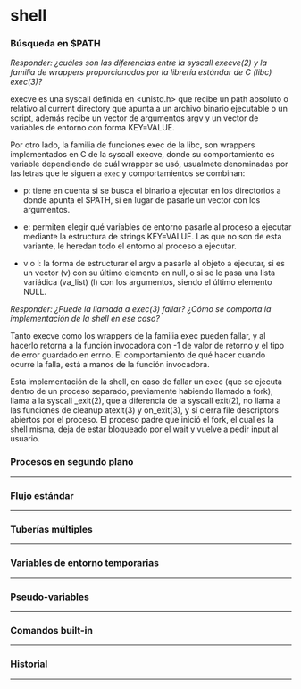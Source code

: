 # shell

### Búsqueda en $PATH

_Responder: ¿cuáles son las diferencias entre la syscall execve(2) y la familia de wrappers proporcionados por la librería estándar de C (libc) exec(3)?_

execve es una syscall definida en <unistd.h> que recibe un path absoluto o relativo al current directory que apunta a un archivo binario ejecutable o un script, además recibe un vector de argumentos argv y un vector de variables de entorno con forma KEY=VALUE.

Por otro lado, la familia de funciones exec de la libc, son wrappers implementados en C de la syscall execve, donde su comportamiento es variable dependiendo de cuál wrapper se usó, usualmete denominadas por las letras que le siguen a `exec` y comportamientos se combinan:

- p: tiene en cuenta si se busca el binario a ejecutar en los directorios a donde apunta el $PATH, si en lugar de pasarle un vector con los argumentos.

- e: permiten elegir qué variables de entorno pasarle al proceso a ejecutar mediante la estructura de strings KEY=VALUE. Las que no son de esta variante, le heredan todo el entorno al proceso a ejecutar.

- v o l: la forma de estructurar el argv a pasarle al objeto a ejecutar, si es un vector (v) con su último elemento en null, o si se le pasa una lista variádica (va_list) (l) con los argumentos, siendo el último elemento NULL.

_Responder: ¿Puede la llamada a exec(3) fallar? ¿Cómo se comporta la implementación de la shell en ese caso?_

Tanto execve como los wrappers de la familia exec pueden fallar, y al hacerlo retorna a la función invocadora con -1 de valor de retorno y el tipo de error guardado en errno. El comportamiento de qué hacer cuando ocurre la falla, está a manos de la función invocadora.

Esta implementación de la shell, en caso de fallar un exec (que se ejecuta dentro de un proceso separado, previamente habiendo llamado a fork), llama a la syscall \_exit(2), que a diferencia de la syscall exit(2), no llama a las funciones de cleanup atexit(3) y on_exit(3), y sí cierra file descriptors abiertos por el proceso. El proceso padre que inició el fork, el cual es la shell misma, deja de estar bloqueado por el wait y vuelve a pedir input al usuario.

### Procesos en segundo plano

---

### Flujo estándar

---

### Tuberías múltiples

---

### Variables de entorno temporarias

---

### Pseudo-variables

---

### Comandos built-in

---

### Historial

---
